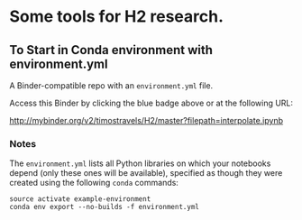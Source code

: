 # Some tools for H2 research.

## To Start in Conda environment with environment.yml

A Binder-compatible repo with an `environment.yml` file.

Access this Binder by clicking the blue badge above or at the following URL:

http://mybinder.org/v2/timostravels/H2/master?filepath=interpolate.ipynb

### Notes
The `environment.yml` lists all Python libraries on which your notebooks
depend (only these ones will be available), specified as though they were created using the following `conda` commands:

```
source activate example-environment
conda env export --no-builds -f environment.yml
```
